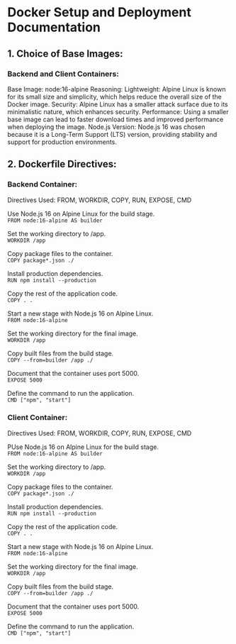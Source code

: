# Docker Setup and Deployment Documentation
## 1. Choice of Base Images:
### Backend and Client Containers:
Base Image: node:16-alpine
Reasoning: 
Lightweight: Alpine Linux is known for its small size and simplicity, which helps reduce the overall size of the Docker image.
Security: Alpine Linux has a smaller attack surface due to its minimalistic nature, which enhances security.
Performance: Using a smaller base image can lead to faster download times and improved performance when deploying the image.
Node.js Version: Node.js 16 was chosen because it is a Long-Term Support (LTS) version, providing stability and support for production environments.

## 2. Dockerfile Directives:
### Backend Container:
Directives Used: FROM, WORKDIR, COPY, RUN, EXPOSE, CMD

Use Node.js 16 on Alpine Linux for the build stage.<br />
 ```FROM node:16-alpine AS builder```

Set the working directory to /app.<br />
 ```WORKDIR /app```

Copy package files to the container.<br />
 ```COPY package*.json ./```

Install production dependencies.<br />
 ```RUN npm install --production```

Copy the rest of the application code.<br />
 ```COPY . .```

Start a new stage with Node.js 16 on Alpine Linux.<br />
 ```FROM node:16-alpine```

Set the working directory for the final image.<br />
 ```WORKDIR /app```

Copy built files from the build stage.<br />
 ```COPY --from=builder /app ./```

Document that the container uses port 5000.<br />
 ```EXPOSE 5000```

Define the command to run the application.<br />
 ```CMD ["npm", "start"]```

### Client Container:
Directives Used: FROM, WORKDIR, COPY, RUN, EXPOSE, CMD


PUse Node.js 16 on Alpine Linux for the build stage.<br />
 ```FROM node:16-alpine AS builder```

Set the working directory to /app.<br />
 ```WORKDIR /app```

Copy package files to the container.<br />
 ```COPY package*.json ./```

Install production dependencies.<br />
 ```RUN npm install --production```

Copy the rest of the application code.<br />
 ```COPY . .```

Start a new stage with Node.js 16 on Alpine Linux.<br />
 ```FROM node:16-alpine```

Set the working directory for the final image.<br />
 ```WORKDIR /app```

Copy built files from the build stage.<br />
 ```COPY --from=builder /app ./```

Document that the container uses port 5000.<br />
 ```EXPOSE 5000```

Define the command to run the application.<br />
 ```CMD ["npm", "start"]```